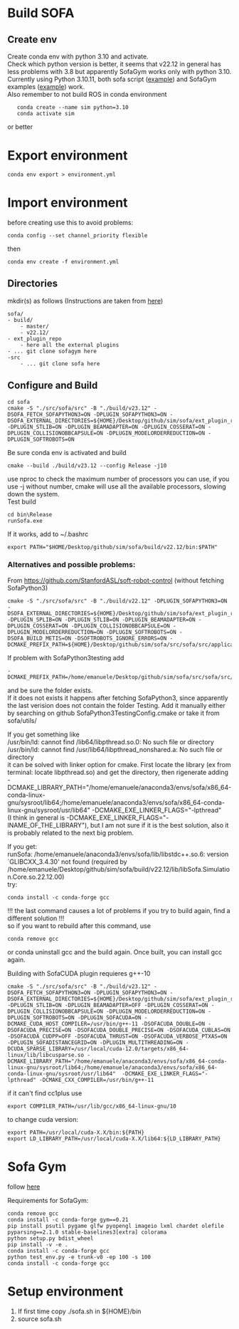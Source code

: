 # Build SOFA
## Create env
Create conda env with python 3.10 and activate.</br>
Check which python version is better, it seems that v22.12 in general has less problems with 3.8 but apparently SofaGym works only with python 3.10.</br>
Currently using Python 3.10.11, both sofa script ([example](script/main)) and SofaGym examples ([example](sofa/SofaGym/test_env.py)) work.</br>
Also remember to not build ROS in conda environment
~~~
   conda create --name sim python=3.10
   conda activate sim
~~~
or better
# Export environment
~~~
conda env export > environment.yml
~~~

# Import environment
before creating use this to avoid problems:
~~~
conda config --set channel_priority flexible
~~~
then
~~~
conda env create -f environment.yml
~~~

## Directories
mkdir(s) as follows (Instructions are taken from [here](https://www.sofa-framework.org/community/doc/getting-started/build/linux/))
~~~
sofa/
- build/
    - master/
    - v22.12/
- ext_plugin_repo
    - here all the external plugins
- ... git clone sofagym here
-src
    - ... git clone sofa here
~~~
## Configure and Build
~~~
cd sofa
cmake -S "./src/sofa/src" -B "./build/v23.12" -DSOFA_FETCH_SOFAPYTHON3=ON -DPLUGIN_SOFAPYTHON3=ON -DSOFA_EXTERNAL_DIRECTORIES=${HOME}/Desktop/github/sim/sofa/ext_plugin_repo -DPLUGIN_STLIB=ON -DPLUGIN_BEAMADAPTER=ON -DPLUGIN_COSSERAT=ON -DPLUGIN_COLLISIONOBBCAPSULE=ON -DPLUGIN_MODELORDERREDUCTION=ON -DPLUGIN_SOFTROBOTS=ON
~~~
Be sure conda env is activated and build 
~~~
cmake --build ./build/v23.12 --config Release -j10
~~~
use nproc to check the maximum number of processors you can use, if you use -j without number, cmake will use all the available processors, slowing down the system. </br>
Test build
~~~
cd bin\Release
runSofa.exe
~~~
If it works, add to ~/.bashrc
~~~
export PATH="$HOME/Desktop/github/sim/sofa/build/v22.12/bin:$PATH"
~~~

### Alternatives and possible problems:</br>
From https://github.com/StanfordASL/soft-robot-control  (without fetching SofaPython3)
~~~
cmake -S "./src/sofa/src" -B "./build/v22.12" -DPLUGIN_SOFAPYTHON3=ON -DSOFA_EXTERNAL_DIRECTORIES=${HOME}/Desktop/github/sim/sofa/ext_plugin_repo -DPLUGIN_SPLIB=ON -DPLUGIN_STLIB=ON -DPLUGIN_BEAMADAPTER=ON -DPLUGIN_COSSERAT=ON -DPLUGIN_COLLISIONOBBCAPSULE=ON -DPLUGIN_MODELORDERREDUCTION=ON -DPLUGIN_SOFTROBOTS=ON -DSOFA_BUILD_METIS=ON -DSOFTROBOTS_IGNORE_ERRORS=ON -DCMAKE_PREFIX_PATH=${HOME}/Desktop/github/sim/sofa/src/sofa/src/applications/plugins/SofaPython3/Testing
~~~

If problem with SofaPython3testing add
~~~
-DCMAKE_PREFIX_PATH=/home/emanuele/Desktop/github/sim/sofa/src/sofa/src/applications/plugins/SofaPython3/Testing
~~~
and be sure the folder exists. </br>
If it does not exists it happens after fetching SofaPython3, since apparently the last verision does not contain the folder Testing.
Add it manually either by searching on github SofaPython3TestingConfig.cmake or take it from sofa/utils/

If you get something like </br>
/usr/bin/ld: cannot find /lib64/libpthread.so.0: No such file or directory
/usr/bin/ld: cannot find /usr/lib64/libpthread_nonshared.a: No such file or directory</br>
it can be solved with linker option for cmake. First locate the library (ex from terminal: locate libpthread.so) and get the directory, then rigenerate adding </br>
-DCMAKE_LIBRARY_PATH="/home/emanuele/anaconda3/envs/sofa/x86_64-conda-linux-gnu/sysroot/lib64;/home/emanuele/anaconda3/envs/sofa/x86_64-conda-linux-gnu/sysroot/usr/lib64" 
-DCMAKE_EXE_LINKER_FLAGS="-lpthread" </br>
(I think in general is -DCMAKE_EXE_LINKER_FLAGS="-lNAME_OF_THE_LIBRARY"), but I am not sure if it is the best solution, also it is probably related to the next big problem. </br>


If you get:</br>
runSofa: /home/emanuele/anaconda3/envs/sofa/lib/libstdc++.so.6: version `GLIBCXX_3.4.30' not found (required by /home/emanuele/Desktop/github/sim/sofa/build/v22.12/lib/libSofa.Simulation.Core.so.22.12.00)  </br>
try:
~~~
conda install -c conda-forge gcc
~~~
!!! the last command causes a lot of problems if you try to build again, find a different solution !!!</br>
so if you want to rebuild after this command, use 
~~~
conda remove gcc
~~~
or conda uninstall gcc and the build again. Once built, you can install gcc again.


Building with SofaCUDA plugin requieres g++-10
~~~
cmake -S "./src/sofa/src" -B "./build/v23.12" -DSOFA_FETCH_SOFAPYTHON3=ON -DPLUGIN_SOFAPYTHON3=ON -DSOFA_EXTERNAL_DIRECTORIES=${HOME}/Desktop/github/sim/sofa/ext_plugin_repo -DPLUGIN_STLIB=ON -DPLUGIN_BEAMADAPTER=OFF -DPLUGIN_COSSERAT=ON -DPLUGIN_COLLISIONOBBCAPSULE=ON -DPLUGIN_MODELORDERREDUCTION=ON -DPLUGIN_SOFTROBOTS=ON -DPLUGIN_SOFACUDA=ON -DCMAKE_CUDA_HOST_COMPILER=/usr/bin/g++-11 -DSOFACUDA_DOUBLE=ON -DSOFACUDA_PRECISE=ON -DSOFACUDA_DOUBLE_PRECISE=ON -DSOFACUDA_CUBLAS=ON -DSOFACUDA_CUDPP=OFF -DSOFACUDA_THRUST=ON -DSOFACUDA_VERBOSE_PTXAS=ON -DPLUGIN_SOFADISTANCEGRID=ON -DPLUGIN_MULTITHREADING=ON -DCUDA_SPARSE_LIBRARY=/usr/local/cuda-12.0/targets/x86_64-linux/lib/libcusparse.so -DCMAKE_LIBRARY_PATH="/home/emanuele/anaconda3/envs/sofa/x86_64-conda-linux-gnu/sysroot/lib64;/home/emanuele/anaconda3/envs/sofa/x86_64-conda-linux-gnu/sysroot/usr/lib64"  -DCMAKE_EXE_LINKER_FLAGS="-lpthread" -DCMAKE_CXX_COMPILER=/usr/bin/g++-11
~~~
if it can't find cc1plus use
~~~
export COMPILER_PATH=/usr/lib/gcc/x86_64-linux-gnu/10
~~~
to change cuda version:
~~~
export PATH=/usr/local/cuda-X.X/bin:${PATH}
export LD_LIBRARY_PATH=/usr/local/cuda-X.X/lib64:${LD_LIBRARY_PATH}
~~~

# Sofa Gym
follow [here](https://github.com/SofaDefrost/SofaGym/tree/e5cc4048fd1fbd0b93fd6e98b3a3d4854d094cfd)

Requirements for SofaGym:
~~~
conda remove gcc
conda install -c conda-forge gym==0.21
pip install psutil pygame glfw pyopengl imageio lxml chardet olefile pyparsing==2.1.0 stable-baselines3[extra] colorama
python setup.py bdist_wheel
pip install -v -e .
conda install -c conda-forge gcc
python test_env.py -e trunk-v0 -ep 100 -s 100
conda install -c conda-forge gcc
~~~

# Setup environment
1. If first time copy ./sofa.sh in ${HOME}/bin 
2. source sofa.sh